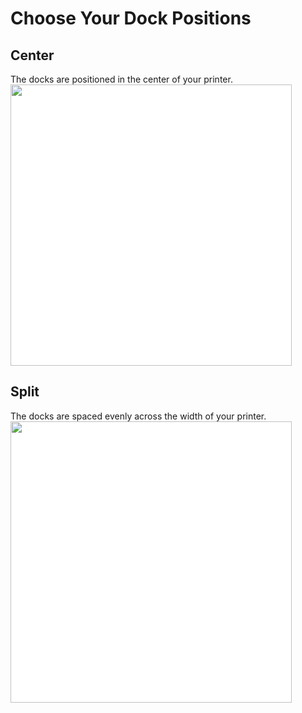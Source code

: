 # Choose Your Dock Positions
## Center
The docks are positioned in the center of your printer.
<img src="./images/Voron_300_60mm_4tools_center_TPU.svg" style="margin:0px;background-color: #FFFFFF;" width="450"/>
## Split
The docks are spaced evenly across the width of your printer.
<img src="./images/Voron_300_60mm_4tools_split_TPU.svg" style="margin:0px;background-color: #FFFFFF;" width="450"/>
